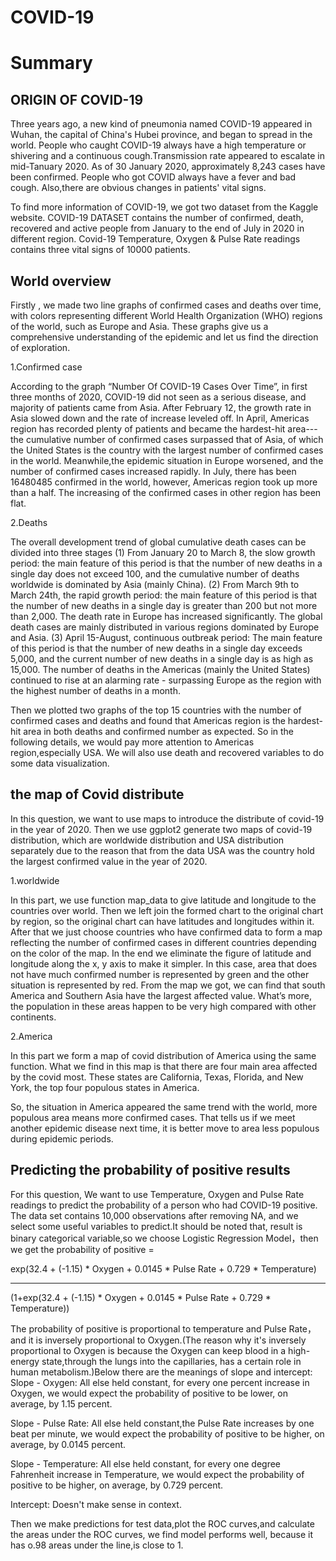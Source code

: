 COVID-19
===========

# Summary

## ORIGIN OF COVID-19
Three years ago, a new kind of pneumonia named COVID-19 appeared in Wuhan, the capital of China's Hubei province, and began to spread in the world. People who caught COVID-19 always have a high temperature or shivering and a continuous cough.Transmission rate appeared to escalate in mid-Tanuary 2020. As of 30 January 2020, approximately 8,243 cases have been confirmed. People who got COVID always have a fever and bad cough. Also,there are obvious changes in patients' vital signs.

To find more information of COVID-19, we got two dataset from the Kaggle website. COVID-19 DATASET contains the number of confirmed, death, recovered and active people from January to the end of July in 2020 in different region. Covid-19 Temperature, Oxygen & Pulse Rate readings contains three vital signs of 10000 patients.

## World overview
Firstly , we made two line graphs of confirmed cases and deaths over time, with colors representing different World Health Organization (WHO) regions of the world, such as Europe and Asia. These graphs give us a comprehensive understanding of the epidemic and let us find the direction of exploration.

1.Confirmed case

According to the graph “Number Of COVID-19 Cases Over Time”, in first three months of 2020, COVID-19 did not seen as a serious disease, and majority of patients came from Asia. After February 12, the growth rate in Asia slowed down and the rate of increase leveled off. In April, Americas region has recorded plenty of patients and became the hardest-hit area---the cumulative number of confirmed cases surpassed that of Asia, of which the United States is the country with the largest number of confirmed cases in the world. Meanwhile,the epidemic situation in Europe worsened, and the number of confirmed cases increased rapidly. In July, there has been 16480485 confirmed in the world, however, Americas region took up more than a half. The increasing of the confirmed cases in other region has been flat.

2.Deaths

The overall development trend of global cumulative death cases can be divided into three stages
(1) From January 20 to March 8, the slow growth period: the main feature of this period is that the number of new deaths in a single day does not exceed 100, and the cumulative number of deaths worldwide is dominated by Asia (mainly China).
(2) From March 9th to March 24th, the rapid growth period: the main feature of this period is that the number of new deaths in a single day is greater than 200 but not more than 2,000. The death rate in Europe has increased significantly. The global death cases are mainly distributed in various regions dominated by Europe and Asia.
(3) April 15-August, continuous outbreak period: The main feature of this period is that the number of new deaths in a single day exceeds 5,000, and the current number of new deaths in a single day is as high as 15,000. The number of deaths in the Americas (mainly the United States) continued to rise at an alarming rate - surpassing Europe as the region with the highest number of deaths in a month.

Then we plotted two graphs of the top 15 countries with the number of confirmed cases and deaths and found that Americas region is the hardest-hit area in both deaths and confirmed number as expected. So in the following details, we would pay more attention to Americas region,especially USA. We will also use death and recovered variables to do some data visualization.










## the map of Covid distribute 
In this question, we want to use maps to introduce the distribute of covid-19 in the year of 2020. Then we use ggplot2 generate two maps of covid-19 distribution, which are worldwide distribution and USA distribution separately due to the reason that from the data USA was the country hold the largest confirmed value in the year of 2020.

1.worldwide

In this part, we use function map_data to give latitude and longitude to the countries over world. Then we left join the formed chart to the original chart by region, so the original chart can have latitudes and longitudes within it. After that we just choose countries who have confirmed data to form a map reflecting the number of confirmed cases in different countries depending on the color of the map. In the end we eliminate the figure of latitude and longitude along the x, y axis to make it simpler. In this case, area that does not have much confirmed number is represented by green and the other situation is represented by red. From the map we got, we can find that south America and Southern Asia have the largest affected value. What’s more, the population in these areas happen to be very high compared with other continents.

2.America

In this part we form a map of covid distribution of America using the same function. What we find in this map is that there are four main area affected by the covid most. These states are California, Texas, Florida, and New York, the top four populous states in America.

So, the situation in America appeared the same trend with the world, more populous area means more confirmed cases. That tells us if we meet another epidemic disease next time, it is better move to area less populous during epidemic periods.

## Predicting the probability of positive results
For this question, We want to use Temperature, Oxygen and Pulse Rate readings to predict the probability of a person who had COVID-19 positive. The data set contains 10,000 observations after removing NA, and we select some useful variables to predict.It should be noted that, result is binary categorical variable,so we choose Logistic Regression Model，then we get the probability of positive = 

exp(32.4 + (-1.15) * Oxygen + 0.0145 * Pulse Rate + 0.729 * Temperature)
____________________________________________________________

(1+exp(32.4 + (-1.15) * Oxygen +  0.0145	* Pulse Rate + 0.729 * Temperature))

The probability of positive is proportional to temperature and Pulse Rate，and it is inversely proportional to Oxygen.(The reason why it's inversely proportional to Oxygen is because the Oxygen can keep blood in a high-energy state,through the lungs into the capillaries, has a certain role in human metabolism.)Below there are the meanings of slope and intercept:
Slope - Oxygen: All else held constant, for every one percent increase in Oxygen, we would expect the probability of positive to be lower, on average, by 1.15 percent.

Slope - Pulse Rate: All else held constant,the Pulse Rate increases by one beat per minute, we would expect the probability of positive to be higher, on average, by 0.0145 percent.

Slope - Temperature: All else held constant, for every one degree Fahrenheit increase in Temperature, we would expect the probability of positive to be higher, on average, by 0.729 percent.

Intercept: Doesn't make sense in context.

Then we make predictions for test data,plot the ROC curves,and calculate the areas under the ROC curves, we find model performs well, because it has o.98 areas under the line,is close to 1.



